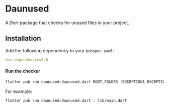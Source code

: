 # Daunused

A *Dart* package that checks for unused files in your project.

## Installation

Add the following dependency to your `pubspec.yaml`:

```yaml
dev_dependencies6.0
```

#### Run the checker

```bash
flutter pub run daunused:daunused.dart ROOT_FOLDER [EXCEPTION1 EXCEPTION2 ...]
```

For example:

```bash
flutter pub run daunused:daunused.dart . lib/main.dart
```